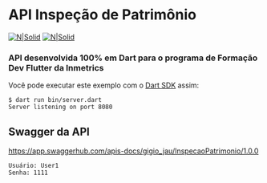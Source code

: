 
# API Inspeção de Patrimônio
[![N|Solid](https://img.shields.io/badge/Dart-2.17.1-lightgrey)](https://dart.dev) [![N|Solid](https://img.shields.io/badge/DevTools-2.12.2-brightgreen)](https://dart.dev)

### API desenvolvida 100% em Dart para o programa de Formação Dev Flutter da Inmetrics

Você pode executar este exemplo com o [Dart SDK](https://dart.dev/get-dart)
assim:

```
$ dart run bin/server.dart
Server listening on port 8080
```

## Swagger da API

https://app.swaggerhub.com/apis-docs/gigio_jau/InspecaoPatrimonio/1.0.0

```
Usuário: User1
Senha: 1111
```

